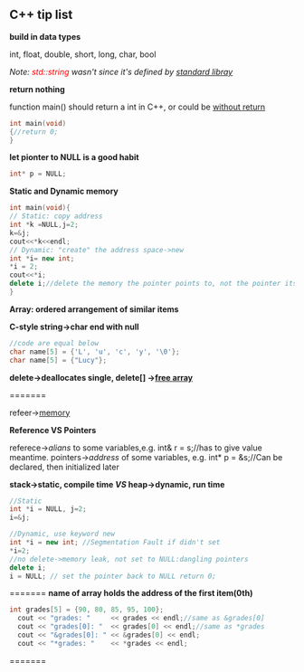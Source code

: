 ## C++ tip list

**build in data types**

int, float, double, short, long, char, bool

*Note:  <span style="color: red;">std::string</span> wasn't since it's defined by [standard libray](https://stackoverflow.com/questions/5388685/c-is-string-a-built-in-data-type/5388729)*

**return nothing**

function main() should return a int in C++, or could be [without return](https://stackoverflow.com/questions/30354097/how-to-printf-a-memory-address-in-c/30354164) 
```C++
int main(void) 
{//return 0;
}
```
**let pionter to NULL is a good habit**
```C++
int* p = NULL;
```
**Static and Dynamic memory**
```C++
int main(void){
// Static: copy address
int *k =NULL,j=2;
k=&j;
cout<<*k<<endl;
// Dynamic: "create" the address space->new
int *i= new int;
*i = 2;
cout<<*i;
delete i;//delete the memory the pointer points to, not the pointer itself
}
```
**Array: ordered arrangement of similar items**

**C-style string->char end with null**
```C
//code are equal below
char name[5] = {'L', 'u', 'c', 'y', '\0'};
char name[5] = {"Lucy"}; 
```
**delete->deallocates single, delete[] ->[free array](https://stackoverflow.com/questions/2425728/delete-vs-delete-operators-in-c)**

=======

refeer->[memory](https://classes.engr.oregonstate.edu/eecs/winter2020/cs161-020/calendar/lecture15-W20.pdf)

**Reference VS Pointers**

referece->*alians* to some variables,e.g. int& r = s;//has to give value meantime.
pointers->*address* of some variables, e.g. int* p = &s;//Can be declared, then initialized later

**stack->static, compile time _VS_ heap->dynamic, run time**
```C++
//Static
int *i = NULL, j=2; 
i=&j;

//Dynamic, use keyword new
int *i = new int; //Segmentation Fault if didn't set
*i=2;
//no delete->memory leak, not set to NULL:dangling pointers
delete i;
i = NULL; // set the pointer back to NULL return 0;
```
=======
**name of array holds the address of the first item(0th)**
```C++
int grades[5] = {90, 80, 85, 95, 100};
  cout << "grades: "     << grades << endl;//same as &grades[0]
  cout << "grades[0]: "  << grades[0] << endl;//same as *grades
  cout << "&grades[0]: " << &grades[0] << endl;
  cout << "*grades: "    << *grades << endl;
```
=======

